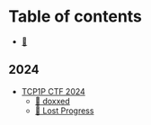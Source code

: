 # Table of contents

* [👋](README.md)

## 2024

* [TCP1P CTF 2024](2024/tcp1p-ctf-2024/README.md)
  * [🔎 doxxed](2024/tcp1p-ctf-2024/doxxed.md)
  * [🔎 Lost Progress](2024/tcp1p-ctf-2024/lost-progress.md)
